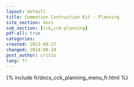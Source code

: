 ```yaml
---
layout: default
title: Commotion Contruction Kit - Planning
site_section: docs
sub_section: [cck,cck-planning]
pdf-all: true
categories: 
created: 2013-09-27
changed: 2014-08-20
post_author: critzo
lang: fr
---
```

<div class="cck-section-page">
{% include fr/docs_cck_planning_menu_fr.html %} 
</div>
